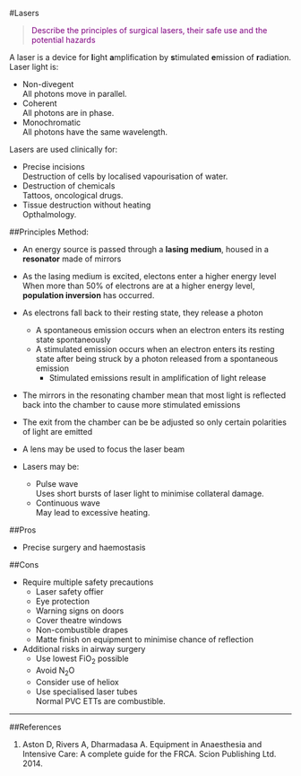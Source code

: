 #Lasers
> <p style="color:purple";>Describe the principles of surgical lasers, their safe use and the potential hazards </p>

A laser is a device for **l**ight **a**mplification by  **s**timulated **e**mission of **r**adiation. Laser light is:
* Non-divegent  
All photons move in parallel.
* Coherent  
All photons are in phase.
* Monochromatic  
All photons have the same wavelength.

Lasers are used clinically for:
* Precise incisions  
Destruction of cells by localised vapourisation of water.
* Destruction of chemicals  
Tattoos, oncological drugs.
* Tissue destruction without heating  
Opthalmology.

##Principles
Method:
* An energy source is passed through a **lasing medium**, housed in a **resonator** made of mirrors
* As the lasing medium is excited, electons enter a higher energy level  
When more than 50% of electrons are at a higher energy level, **population inversion** has occurred.
* As electrons fall back to their resting state, they release a photon
    * A spontaneous emission occurs when an electron enters its resting state spontaneously
    * A stimulated emission occurs when an electron enters its resting state after being struck by a photon released from a spontaneous emission
        * Stimulated emissions result in amplification of light release
* The mirrors in the resonating chamber mean that most light is reflected back into the chamber to cause more stimulated emissions
* The exit from the chamber can be be adjusted so only certain polarities of light are emitted
* A lens may be used to focus the laser beam


* Lasers may be:
    * Pulse wave  
    Uses short bursts of laser light to minimise collateral damage.
    * Continuous wave  
    May lead to excessive heating.
    
##Pros
* Precise surgery and haemostasis

##Cons
* Require multiple safety precautions
    * Laser safety offier
    * Eye protection
    * Warning signs on doors
    * Cover theatre windows
    * Non-combustible drapes
    * Matte finish on equipment to minimise chance of reflection
* Additional risks in airway surgery
    * Use lowest FiO<sub>2</sub> possible
    * Avoid N<sub>2</sub>O
    * Consider use of heliox
    * Use specialised laser tubes  
    Normal PVC ETTs are combustible.
    
---
##References
1. Aston D, Rivers A, Dharmadasa A. Equipment in Anaesthesia and Intensive Care: A complete guide for the FRCA. Scion Publishing Ltd. 2014.